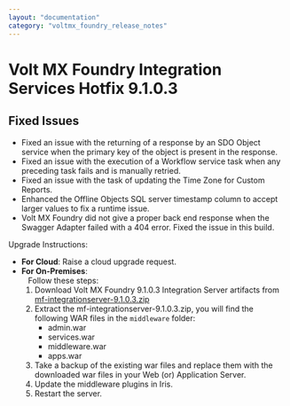 ```yaml
---
layout: "documentation"
category: "voltmx_foundry_release_notes"
---
```

                           

Volt MX  Foundry Integration Services Hotfix 9.1.0.3
==================================================

Fixed Issues
------------

*   Fixed an issue with the returning of a response by an SDO Object service when the primary key of the object is present in the response.
*   Fixed an issue with the execution of a Workflow service task when any preceding task fails and is manually retried.
*   Fixed an issue with the task of updating the Time Zone for Custom Reports.
*   Enhanced the Offline Objects SQL server timestamp column to accept larger values to fix a runtime issue.
*   Volt MX Foundry did not give a proper back end response when the Swagger Adapter failed with a 404 error. Fixed the issue in this build.

Upgrade Instructions:

*   **For Cloud**: Raise a cloud upgrade request.
*   **For On-Premises**:  
       Follow these steps:
    1.  Download Volt MX Foundry 9.1.0.3 Integration Server artifacts from  
        [mf-integrationserver-9.1.0.3.zip](http://download.voltmx.com/onpremise/mobilefoundry/server/9.1.0.3/mf-integrationserver-9.1.0.3.zip)
    2.  Extract the mf-integrationserver-9.1.0.3.zip, you will find the following WAR files in the `middleware` folder:
        *   admin.war
        *   services.war
        *   middleware.war
        *   apps.war
    3.  Take a backup of the existing war files and replace them with the downloaded war files in your Web (or) Application Server.
    4.  Update the middleware plugins in Iris.
    5.  Restart the server.
